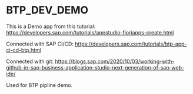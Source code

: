# BTP_DEV_DEMO

This is a Demo app from this tutorial:
https://developers.sap.com/tutorials/appstudio-fioriapps-create.html

Connected with SAP CI/CD:
https://developers.sap.com/tutorials/btp-app-ci-cd-btp.html

Connected with git:
https://blogs.sap.com/2020/10/03/working-with-github-in-sap-business-application-studio-next-generation-of-sap-web-ide/

Used for BTP pipline demo.

